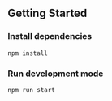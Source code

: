 ## Getting Started

### Install dependencies

```
npm install
```

### Run development mode

```
npm run start
```
